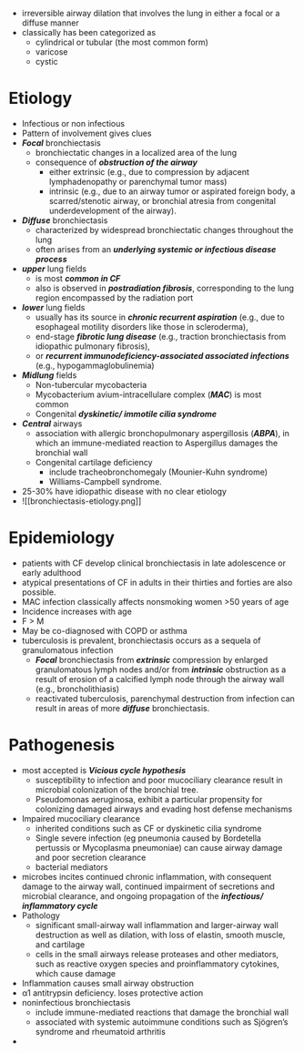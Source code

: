 * irreversible airway dilation that involves the lung in either a focal or a diffuse manner 
* classically has been categorized as 
	* cylindrical or tubular (the most common form)
	* varicose
	* cystic

# Etiology 
* Infectious or non infectious 
* Pattern of involvement gives clues
* ***Focal*** bronchiectasis 
	* bronchiectatic changes in a localized area of the lung
	* consequence of ***obstruction of the airway*** 
		* either extrinsic (e.g., due to compression by adjacent lymphadenopathy or parenchymal tumor mass) 
		* intrinsic (e.g., due to an airway tumor or aspirated foreign body, a scarred/stenotic airway, or bronchial atresia from congenital underdevelopment of the airway).
* ***Diffuse*** bronchiectasis 
	* characterized by widespread bronchiectatic changes throughout the lung 
	* often arises from an ***underlying systemic or infectious disease process*** 
* ***upper*** lung fields 
	* is most ***common in CF*** 
	* also is observed in ***postradiation fibrosis***, corresponding to the lung region encompassed by the radiation port
* ***lower*** lung fields 
	* usually has its source in ***chronic recurrent aspiration*** (e.g., due to esophageal motility disorders like those in scleroderma),
	* end-stage ***fibrotic lung disease*** (e.g., traction bronchiectasis from idiopathic pulmonary fibrosis), 
	* or ***recurrent immunodeficiency-associated associated infections*** (e.g., hypogammaglobulinemia)
* ***Midlung*** fields 
	* Non-tubercular mycobacteria 
	* Mycobacterium avium-intracellulare complex (***MAC***) is most common 
	* Congenital ***dyskinetic/ immotile cilia syndrome***
* ***Central*** airways
	* association with allergic bronchopulmonary aspergillosis (***ABPA***), in which an immune-mediated reaction to Aspergillus damages the bronchial wall 
	* Congenital cartilage deficiency 
		* include tracheobronchomegaly (Mounier-Kuhn syndrome) 
		* Williams-Campbell syndrome.
* 25-30% have idiopathic disease with no clear etiology 
* ![[bronchiectasis-etiology.png]]

# Epidemiology 
* patients with CF develop clinical bronchiectasis in late adolescence or early adulthood
* atypical presentations of CF in adults in their thirties and forties are also possible.
* MAC infection classically affects nonsmoking women >50 years of age
* Incidence increases with age 
* F > M
* May be co-diagnosed with COPD or asthma 
* tuberculosis is prevalent, bronchiectasis occurs as a sequela of granulomatous infection
	* ***Focal*** bronchiectasis from ***extrinsic*** compression by enlarged granulomatous lymph nodes and/or from ***intrinsic*** obstruction as a result of erosion of a calcified lymph node through the airway wall (e.g., broncholithiasis)
	* reactivated tuberculosis, parenchymal destruction from infection can result in areas of more ***diffuse*** bronchiectasis.

# Pathogenesis 
* most accepted is ***Vicious cycle hypothesis***
	* susceptibility to infection and poor mucociliary clearance result in microbial colonization of the bronchial tree.
	* Pseudomonas aeruginosa, exhibit a particular propensity for colonizing damaged airways and evading host defense mechanisms
* Impaired mucociliary clearance 
	* inherited conditions such as CF or dyskinetic cilia syndrome 
	* Single severe infection (eg pneumonia caused by Bordetella pertussis or Mycoplasma pneumoniae) can cause airway damage and poor secretion clearance 
	* bacterial mediators
* microbes incites continued chronic inflammation, with consequent damage to the airway wall, continued impairment of secretions and microbial clearance, and ongoing propagation of the ***infectious/ inflammatory cycle***
* Pathology 
	* significant small-airway wall inflammation and larger-airway wall destruction as well as dilation, with loss of elastin, smooth muscle, and cartilage 
	* cells in the small airways release proteases and other mediators, such as reactive oxygen species and proinflammatory cytokines, which cause damage 
* Inflammation causes small airway obstruction 
* α1 antitrypsin deficiency. loses protective action 
* noninfectious bronchiectasis 
	* include immune-mediated reactions that damage the bronchial wall 
	* associated with systemic autoimmune conditions such as Sjögren’s syndrome and rheumatoid arthritis 
* 